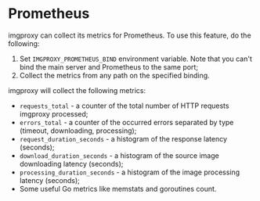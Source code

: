 # Prometheus

imgproxy can collect its metrics for Prometheus. To use this feature, do the following:

1. Set `IMGPROXY_PROMETHEUS_BIND` environment variable. Note that you can't bind the main server and Prometheus to the same port;
2. Collect the metrics from any path on the specified binding.

imgproxy will collect the following metrics:

* `requests_total` - a counter of the total number of HTTP requests imgproxy processed;
* `errors_total` - a counter of the occurred errors separated by type (timeout, downloading, processing);
* `request_duration_seconds` - a histogram of the response latency (seconds);
* `download_duration_seconds` - a histogram of the source image downloading latency (seconds);
* `processing_duration_seconds` - a histogram of the image processing latency (seconds);
* Some useful Go metrics like memstats and goroutines count.
